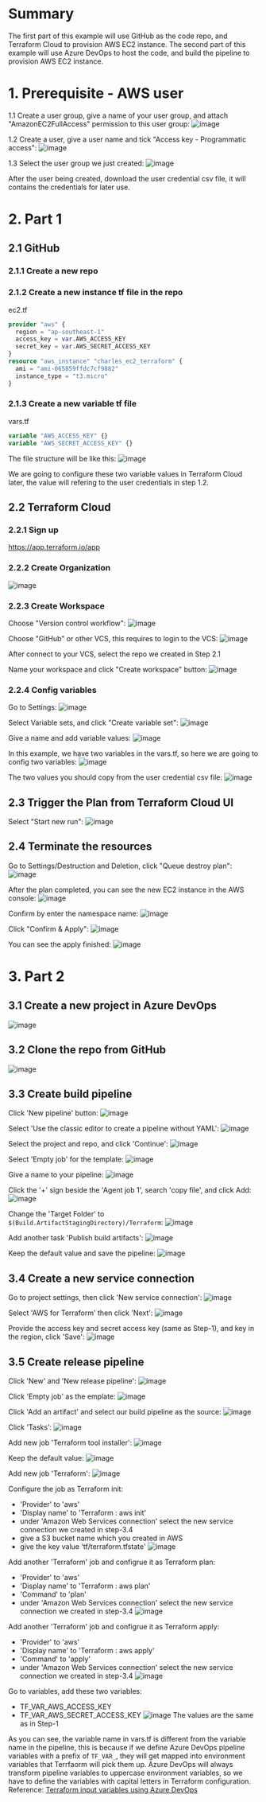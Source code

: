 # Summary
The first part of this example will use GitHub as the code repo, and Terraform Cloud to provision AWS EC2 instance.
The second part of this example will use Azure DevOps to host the code, and build the pipeline to provision AWS EC2 instance.

# 1. Prerequisite - AWS user
1.1 Create a user group, give a name of your user group, and attach "AmazonEC2FullAccess" permission to this user group:
![image](https://user-images.githubusercontent.com/2050620/195009400-2734173c-38c5-45cf-8ca0-e2629112e278.png)

1.2 Create a user, give a user name and tick "Access key - Programmatic access":
![image](https://user-images.githubusercontent.com/2050620/195009634-06a8362b-e41e-4269-b911-7f78973d0547.png)

1.3 Select the user group we just created:
![image](https://user-images.githubusercontent.com/2050620/195009798-a2ebf759-aff2-43d0-bcb5-171c1dcbe73a.png)

After the user being created, download the user credential csv file, it will contains the credentials for later use.

# 2. Part 1
## 2.1 GitHub
### 2.1.1 Create a new repo
### 2.1.2 Create a new instance tf file in the repo
ec2.tf
``` terraform
provider "aws" {
  region = "ap-southeast-1"
  access_key = var.AWS_ACCESS_KEY
  secret_key = var.AWS_SECRET_ACCESS_KEY
}
resource "aws_instance" "charles_ec2_terraform" {
  ami = "ami-065859ffdc7cf9882"
  instance_type = "t3.micro"
}
```
### 2.1.3 Create a new variable tf file
vars.tf
``` terraform
variable "AWS_ACCESS_KEY" {}
variable "AWS_SECRET_ACCESS_KEY" {}
```
The file structure will be like this:
![image](https://user-images.githubusercontent.com/2050620/195010969-84a396e1-9913-4a8f-a42b-bae520367dd3.png)

We are going to configure these two variable values in Terraform Cloud later, the value will refering to the user credentials in step 1.2.

## 2.2 Terraform Cloud
### 2.2.1 Sign up
https://app.terraform.io/app

### 2.2.2 Create Organization
![image](https://user-images.githubusercontent.com/2050620/195007023-4e20660a-1a78-4ce3-b208-fa846fc48ebf.png)

### 2.2.3 Create Workspace
Choose "Version control workflow":
![image](https://user-images.githubusercontent.com/2050620/195007164-978c1be2-7975-4d96-bbe8-4910c109492f.png)

Choose "GitHub" or other VCS, this requires to login to the VCS:
![image](https://user-images.githubusercontent.com/2050620/195007917-474ecf5d-b2b0-4898-a480-a7b2d7922ebf.png)

After connect to your VCS, select the repo we created in Step 2.1

Name your workspace and click "Create workspace" button:
![image](https://user-images.githubusercontent.com/2050620/195011821-8ca909c7-a4aa-464b-a593-24e7856b3b31.png)

### 2.2.4 Config variables
Go to Settings:
![image](https://user-images.githubusercontent.com/2050620/195012060-be280a20-dfa3-4912-af24-04f6bb61df5e.png)

Select Variable sets, and click "Create variable set":
![image](https://user-images.githubusercontent.com/2050620/195012238-20b39fd7-7cb1-457d-80cb-d92eef717b92.png)

Give a name and add variable values:
![image](https://user-images.githubusercontent.com/2050620/195012337-3b21e452-9080-43fa-9994-29395e4ee4c1.png)

In this example, we have two variables in the vars.tf, so here we are going to config two variables:
![image](https://user-images.githubusercontent.com/2050620/195012653-91637081-6c12-4743-93cc-275db8dfa451.png)

The two values you should copy from the user credential csv file:
![image](https://user-images.githubusercontent.com/2050620/195012986-566d32db-2718-4f6d-b822-7f334dd83535.png)

## 2.3 Trigger the Plan from Terraform Cloud UI
Select "Start new run":
![image](https://user-images.githubusercontent.com/2050620/195015211-81b0f0d8-67f1-47f7-bb07-406a477ee463.png)

## 2.4 Terminate the resources
Go to Settings/Destruction and Deletion, click "Queue destroy plan":
![image](https://user-images.githubusercontent.com/2050620/195016166-f1ec9291-d51a-43cd-a940-faf736f18051.png)

After the plan completed, you can see the new EC2 instance in the AWS console:
![image](https://user-images.githubusercontent.com/2050620/195476531-9d243e95-d2d6-458c-a234-08f070790c88.png)

Confirm by enter the namespace name:
![image](https://user-images.githubusercontent.com/2050620/195016376-7d97d8c5-cbb4-4626-8277-1763f65646f7.png)

Click "Confirm & Apply":
![image](https://user-images.githubusercontent.com/2050620/195016673-ddb2ee65-1eed-4721-803f-c0765d3cccb1.png)

You can see the apply finished: 
![image](https://user-images.githubusercontent.com/2050620/195017239-2c95c55c-43d5-4c56-af6d-b5ceaf9eb3c3.png)

# 3. Part 2
## 3.1 Create a new project in Azure DevOps
![image](https://user-images.githubusercontent.com/2050620/195291468-ca1db847-fd81-418d-a156-a91acdc7016e.png)

## 3.2 Clone the repo from GitHub
![image](https://user-images.githubusercontent.com/2050620/195291705-1f5b54da-3058-4cc3-a167-9b346119a767.png)

## 3.3 Create build pipeline
Click 'New pipeline' button:
![image](https://user-images.githubusercontent.com/2050620/195292023-de1534e5-e0ee-4461-9288-f60cbed30756.png)

Select 'Use the classic editor to create a pipeline without YAML':
![image](https://user-images.githubusercontent.com/2050620/195292191-124f9ad3-3951-449f-bad8-d9439d10c0dd.png)

Select the project and repo, and click 'Continue':
![image](https://user-images.githubusercontent.com/2050620/195292379-7b7324c6-e526-40c9-b1e2-ef35e57193a4.png)

Select 'Empty job' for the template:
![image](https://user-images.githubusercontent.com/2050620/195292511-2d7221be-a279-488e-8bbd-3c92eae2a608.png)

Give a name to your pipeline:
![image](https://user-images.githubusercontent.com/2050620/195292681-3f207607-2642-4503-9b45-7d2588804551.png)

Click the '+' sign beside the 'Agent job 1', search 'copy file', and click Add:
![image](https://user-images.githubusercontent.com/2050620/195293094-78d21fb6-077d-4530-b7c9-a593d0123d29.png)

Change the 'Target Folder' to ```$(Build.ArtifactStagingDirectory)/Terraform```:
![image](https://user-images.githubusercontent.com/2050620/195293375-059130f2-16b4-4fc3-b5dd-9cbe950bfc27.png)

Add another task 'Publish build artifacts':
![image](https://user-images.githubusercontent.com/2050620/195293901-fa99f42b-5cc3-40fe-b308-856d3f9f26fb.png)

Keep the default value and save the pipeline:
![image](https://user-images.githubusercontent.com/2050620/195294203-67a1e4ab-c1a5-45ab-bbed-7f2923023a81.png)

## 3.4 Create a new service connection
Go to project settings, then click 'New service connection':
![image](https://user-images.githubusercontent.com/2050620/195303266-db67d494-afda-4d51-a8b6-84df0ae34114.png)

Select 'AWS for Terraform' then click 'Next':
![image](https://user-images.githubusercontent.com/2050620/195303845-91019166-8eb2-42fd-a38b-daf9f9d5b68b.png)

Provide the access key and secret access key (same as Step-1), and key in the region, click 'Save':
![image](https://user-images.githubusercontent.com/2050620/195304420-7d428eb1-12fa-4f78-969a-1bef99d66208.png)


## 3.5 Create release pipeline
Click 'New' and 'New release pipeline':
![image](https://user-images.githubusercontent.com/2050620/195296408-4b908a0e-c9c1-4a4c-a613-aaeb37c51a20.png)

Click 'Empty job' as the emplate:
![image](https://user-images.githubusercontent.com/2050620/195304858-c7b8d0b9-9923-447f-82b5-40cd535fe87f.png)

Click 'Add an artifact' and select our build pipeline as the source:
![image](https://user-images.githubusercontent.com/2050620/195305049-5c3de733-0784-4fb8-a200-39f561764da6.png)

Click 'Tasks':
![image](https://user-images.githubusercontent.com/2050620/195305295-a7905827-4b0c-45b3-9453-c6a4487b461a.png)

Add new job 'Terraform tool installer':
![image](https://user-images.githubusercontent.com/2050620/195305485-3dae7489-116a-48a2-a1be-d6168e9c2780.png)

Keep the default value:
![image](https://user-images.githubusercontent.com/2050620/195305849-dc5b389c-ad1b-4e20-9cc2-b5d2817dd271.png)

Add new job 'Terraform':
![image](https://user-images.githubusercontent.com/2050620/195305960-d8e84572-d617-4bb8-b46a-889b5b918d71.png)

Configure the job as Terraform init:
- 'Provider' to 'aws'
- 'Display name' to 'Terraform : aws init'
- under 'Amazon Web Services connection' select the new service connection we created in step-3.4
- give a S3 bucket name which you created in AWS
- give the key value 'tf/terraform.tfstate'
![image](https://user-images.githubusercontent.com/2050620/195308843-3a777dc1-28a9-4131-ac26-6bedb0daf0fd.png)

Add another 'Terraform' job and configrue it as Terraform plan:
- 'Provider' to 'aws'
- 'Display name' to 'Terraform : aws plan'
- 'Command' to 'plan'
- under 'Amazon Web Services connection' select the new service connection we created in step-3.4
![image](https://user-images.githubusercontent.com/2050620/195312405-6f52e3f9-66ac-440c-abb6-b2a1c6b2dc09.png)

Add another 'Terraform' job and configrue it as Terraform apply:
- 'Provider' to 'aws'
- 'Display name' to 'Terraform : aws apply'
- 'Command' to 'apply'
- under 'Amazon Web Services connection' select the new service connection we created in step-3.4
![image](https://user-images.githubusercontent.com/2050620/195312684-1094b448-1758-46e8-a14f-22e7328edba4.png)

Go to variables, add these two variables:
- TF_VAR_AWS_ACCESS_KEY
- TF_VAR_AWS_SECRET_ACCESS_KEY
![image](https://user-images.githubusercontent.com/2050620/195475574-fdcf2090-9a13-4daf-8f93-cbd256adbb81.png)
The values are the same as in Step-1

As you can see, the variable name in vars.tf is different from the variable name in the pipeline, this is because if we define Azure DevOps pipeline variables with a prefix of ```TF_VAR_```, they will get mapped into environment variables that Terrfaorm will pick them up. Azure DevOps will always transform pipeline variables to uppercase environment variables, so we have to define the variables with capital letters in Terraform configuration.
Reference: [Terraform input variables using Azure DevOps](https://gaunacode.com/terraform-input-variables-using-azure-devops)
